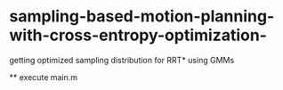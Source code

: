 # sampling-based-motion-planning-with-cross-entropy-optimization-
getting optimized sampling distribution for RRT* using GMMs

** execute main.m 
